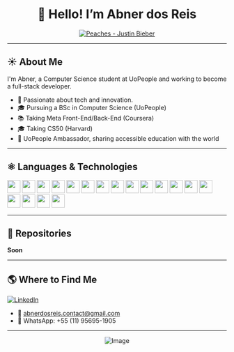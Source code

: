 <h1 align="center">👋 Hello! I’m Abner dos Reis</h1>

<div align="center">
  <a href="https://open.spotify.com/track/4iJyoBOLtHqaGxP12qzhQI" target="_blank">
    <img src="https://i.imgur.com/4L8WY63.gif" alt="Peaches - Justin Bieber">
  </a>
</div>


---

## ☀️ About Me

I'm Abner, a Computer Science student at UoPeople and working to become a full-stack developer.

- 🚀 Passionate about tech and innovation.
- 🎓 Pursuing a BSc in Computer Science (UoPeople)
- 📚 Taking Meta Front-End/Back-End (Coursera)
- 🎓 Taking CS50 (Harvard)
- 🤝 UoPeople Ambassador, sharing accessible education with the world

---

## ⚛️ Languages & Technologies

<p>
  <img src="https://cdn.jsdelivr.net/gh/devicons/devicon/icons/html5/html5-original.svg" width="30"/>
  <img src="https://cdn.jsdelivr.net/gh/devicons/devicon/icons/css3/css3-original.svg" width="30"/>
  <img src="https://cdn.jsdelivr.net/gh/devicons/devicon/icons/bootstrap/bootstrap-original.svg" width="30"/>
  <img src="https://cdn.jsdelivr.net/gh/devicons/devicon/icons/javascript/javascript-original.svg" width="30"/>
  <img src="https://cdn.jsdelivr.net/gh/devicons/devicon/icons/nodejs/nodejs-original.svg" width="30"/>
  <img src="https://cdn.jsdelivr.net/gh/devicons/devicon/icons/react/react-original.svg" width="30"/>
  <img src="https://i.imgur.com/jKqs3Q9.png" width="30"/>
  <img src="https://i.imgur.com/Din5qR8.png" width="30"/>
  <img src="https://cdn.jsdelivr.net/gh/devicons/devicon/icons/c/c-original.svg" width="30"/>
  <img src="https://cdn.jsdelivr.net/gh/devicons/devicon/icons/python/python-original.svg" width="30"/>
  <img src="https://i.imgur.com/XURMOej.png" width="30"/>
  <img src="https://i.imgur.com/GVyOUtr.png" width="30"/>
  <img src="https://i.imgur.com/Wu62qP2.png" width="30"/>
  <img src="https://i.imgur.com/7Tre8TO.png" width="30"/>
  <img src="https://cdn.jsdelivr.net/gh/devicons/devicon/icons/git/git-original.svg" width="30"/>
  <img src="https://i.imgur.com/AVYs8r8.png" width="30"/>
  <img src="https://i.imgur.com/wM34I1r.png" width="30"/>
  <img src="https://cdn.jsdelivr.net/gh/devicons/devicon/icons/linux/linux-original.svg" width="30"/>
</p>

---
## 📁 Repositories

**Soon**

---

## 🌎 Where to Find Me

[![LinkedIn](https://img.shields.io/badge/LinkedIn-Connect-blue?logo=linkedin)](https://www.linkedin.com/in/abnerdosreis/)

- 📧 abnerdosreis.contact@gmail.com
- 📱 WhatsApp: +55 (11) 95695-1905

---

<div align="center">
  <img src="https://i.imgur.com/EU7nUNv.png" alt="Image">
</div>


